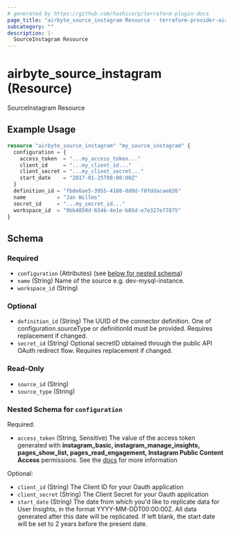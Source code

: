 ```yaml
---
# generated by https://github.com/hashicorp/terraform-plugin-docs
page_title: "airbyte_source_instagram Resource - terraform-provider-airbyte"
subcategory: ""
description: |-
  SourceInstagram Resource
---
```


# airbyte_source_instagram (Resource)

SourceInstagram Resource

## Example Usage

```terraform
resource "airbyte_source_instagram" "my_source_instagram" {
  configuration = {
    access_token  = "...my_access_token..."
    client_id     = "...my_client_id..."
    client_secret = "...my_client_secret..."
    start_date    = "2017-01-25T00:00:00Z"
  }
  definition_id = "fbde6ae5-3955-4108-8d8d-f8fddacae826"
  name          = "Jan Willms"
  secret_id     = "...my_secret_id..."
  workspace_id  = "9bb4850d-654b-4e1e-b85d-e7e327e77875"
}
```

<!-- schema generated by tfplugindocs -->
## Schema

### Required

- `configuration` (Attributes) (see [below for nested schema](#nestedatt--configuration))
- `name` (String) Name of the source e.g. dev-mysql-instance.
- `workspace_id` (String)

### Optional

- `definition_id` (String) The UUID of the connector definition. One of configuration.sourceType or definitionId must be provided. Requires replacement if changed.
- `secret_id` (String) Optional secretID obtained through the public API OAuth redirect flow. Requires replacement if changed.

### Read-Only

- `source_id` (String)
- `source_type` (String)

<a id="nestedatt--configuration"></a>
### Nested Schema for `configuration`

Required:

- `access_token` (String, Sensitive) The value of the access token generated with <b>instagram_basic, instagram_manage_insights, pages_show_list, pages_read_engagement, Instagram Public Content Access</b> permissions. See the <a href="https://docs.airbyte.com/integrations/sources/instagram/#step-1-set-up-instagram">docs</a> for more information

Optional:

- `client_id` (String) The Client ID for your Oauth application
- `client_secret` (String) The Client Secret for your Oauth application
- `start_date` (String) The date from which you'd like to replicate data for User Insights, in the format YYYY-MM-DDT00:00:00Z. All data generated after this date will be replicated. If left blank, the start date will be set to 2 years before the present date.


